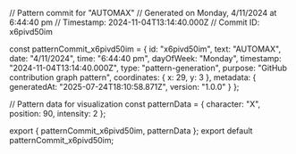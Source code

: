 // Pattern commit for "AUTOMAX"
// Generated on Monday, 4/11/2024 at 6:44:40 pm
// Timestamp: 2024-11-04T13:14:40.000Z
// Commit ID: x6pivd50im

const patternCommit_x6pivd50im = {
  id: "x6pivd50im",
  text: "AUTOMAX",
  date: "4/11/2024",
  time: "6:44:40 pm",
  dayOfWeek: "Monday",
  timestamp: "2024-11-04T13:14:40.000Z",
  type: "pattern-generation",
  purpose: "GitHub contribution graph pattern",
  coordinates: {
    x: 29,
    y: 3
  },
  metadata: {
    generatedAt: "2025-07-24T18:10:58.871Z",
    version: "1.0.0"
  }
};

// Pattern data for visualization
const patternData = {
  character: "X",
  position: 90,
  intensity: 2
};

export { patternCommit_x6pivd50im, patternData };
export default patternCommit_x6pivd50im;
